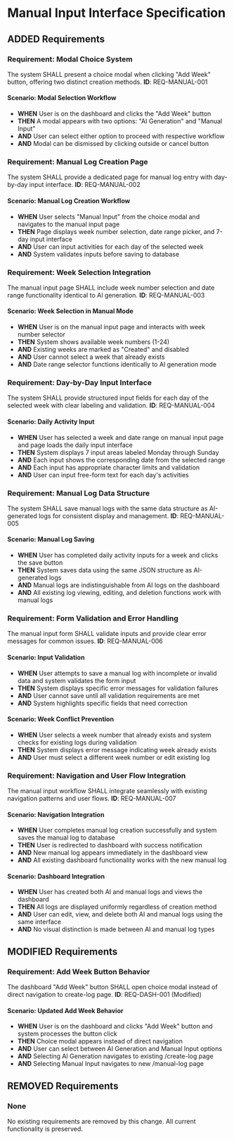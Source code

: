 # Manual Input Interface Specification

## ADDED Requirements

### Requirement: Modal Choice System
The system SHALL present a choice modal when clicking "Add Week" button, offering two distinct creation methods.
**ID**: REQ-MANUAL-001

#### Scenario: Modal Selection Workflow
- **WHEN** User is on the dashboard and clicks the "Add Week" button
- **THEN** A modal appears with two options: "AI Generation" and "Manual Input"
- **AND** User can select either option to proceed with respective workflow
- **AND** Modal can be dismissed by clicking outside or cancel button

### Requirement: Manual Log Creation Page
The system SHALL provide a dedicated page for manual log entry with day-by-day input interface.
**ID**: REQ-MANUAL-002

#### Scenario: Manual Log Creation Workflow
- **WHEN** User selects "Manual Input" from the choice modal and navigates to the manual input page
- **THEN** Page displays week number selection, date range picker, and 7-day input interface
- **AND** User can input activities for each day of the selected week
- **AND** System validates inputs before saving to database

### Requirement: Week Selection Integration
The manual input page SHALL include week number selection and date range functionality identical to AI generation.
**ID**: REQ-MANUAL-003

#### Scenario: Week Selection in Manual Mode
- **WHEN** User is on the manual input page and interacts with week number selector
- **THEN** System shows available week numbers (1-24)
- **AND** Existing weeks are marked as "Created" and disabled
- **AND** User cannot select a week that already exists
- **AND** Date range selector functions identically to AI generation mode

### Requirement: Day-by-Day Input Interface
The system SHALL provide structured input fields for each day of the selected week with clear labeling and validation.
**ID**: REQ-MANUAL-004

#### Scenario: Daily Activity Input
- **WHEN** User has selected a week and date range on manual input page and page loads the daily input interface
- **THEN** System displays 7 input areas labeled Monday through Sunday
- **AND** Each input shows the corresponding date from the selected range
- **AND** Each input has appropriate character limits and validation
- **AND** User can input free-form text for each day's activities

### Requirement: Manual Log Data Structure
The system SHALL save manual logs with the same data structure as AI-generated logs for consistent display and management.
**ID**: REQ-MANUAL-005

#### Scenario: Manual Log Saving
- **WHEN** User has completed daily activity inputs for a week and clicks the save button
- **THEN** System saves data using the same JSON structure as AI-generated logs
- **AND** Manual logs are indistinguishable from AI logs on the dashboard
- **AND** All existing log viewing, editing, and deletion functions work with manual logs

### Requirement: Form Validation and Error Handling
The manual input form SHALL validate inputs and provide clear error messages for common issues.
**ID**: REQ-MANUAL-006

#### Scenario: Input Validation
- **WHEN** User attempts to save a manual log with incomplete or invalid data and system validates the form input
- **THEN** System displays specific error messages for validation failures
- **AND** User cannot save until all validation requirements are met
- **AND** System highlights specific fields that need correction

#### Scenario: Week Conflict Prevention
- **WHEN** User selects a week number that already exists and system checks for existing logs during validation
- **THEN** System displays error message indicating week already exists
- **AND** User must select a different week number or edit existing log

### Requirement: Navigation and User Flow Integration
The manual input workflow SHALL integrate seamlessly with existing navigation patterns and user flows.
**ID**: REQ-MANUAL-007

#### Scenario: Navigation Integration
- **WHEN** User completes manual log creation successfully and system saves the manual log to database
- **THEN** User is redirected to dashboard with success notification
- **AND** New manual log appears immediately in the dashboard view
- **AND** All existing dashboard functionality works with the new manual log

#### Scenario: Dashboard Integration
- **WHEN** User has created both AI and manual logs and views the dashboard
- **THEN** All logs are displayed uniformly regardless of creation method
- **AND** User can edit, view, and delete both AI and manual logs using the same interface
- **AND** No visual distinction is made between AI and manual log types

## MODIFIED Requirements

### Requirement: Add Week Button Behavior
The dashboard "Add Week" button SHALL open choice modal instead of direct navigation to create-log page.
**ID**: REQ-DASH-001 (Modified)

#### Scenario: Updated Add Week Behavior
- **WHEN** User is on the dashboard and clicks "Add Week" button and system processes the button click
- **THEN** Choice modal appears instead of direct navigation
- **AND** User can select between AI Generation and Manual Input options
- **AND** Selecting AI Generation navigates to existing /create-log page
- **AND** Selecting Manual Input navigates to new /manual-log page

## REMOVED Requirements

### None
No existing requirements are removed by this change. All current functionality is preserved.